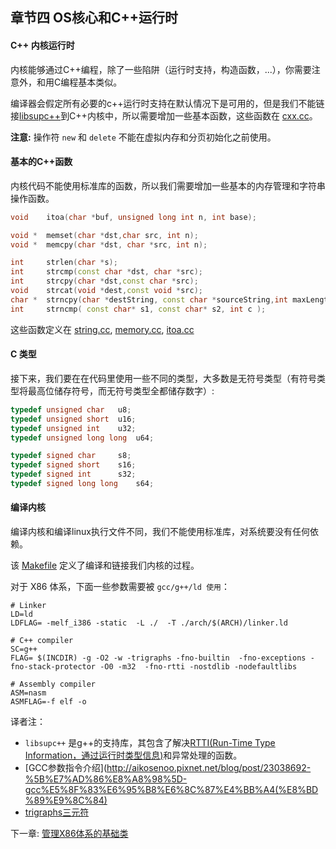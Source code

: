 ## 章节四 OS核心和C++运行时

#### C++ 内核运行时

内核能够通过C++编程，除了一些陷阱（运行时支持，构造函数，...），你需要注意外，和用C编程基本类似。

编译器会假定所有必要的c++运行时支持在默认情况下是可用的，但是我们不能链接[libsupc++](#jump_libsupc++)到C++内核中，所以需要增加一些基本函数，这些函数在 [cxx.cc](https://github.com/SamyPesse/How-to-Make-a-Computer-Operating-System/blob/master/src/kernel/runtime/cxx.cc)。


**注意:** 操作符 `new` 和 `delete` 不能在虚拟内存和分页初始化之前使用。 

#### 基本的C++函数

内核代码不能使用标准库的函数，所以我们需要增加一些基本的内存管理和字符串操作函数。

```cpp
void 	itoa(char *buf, unsigned long int n, int base);

void *	memset(char *dst,char src, int n);
void *	memcpy(char *dst, char *src, int n);

int 	strlen(char *s);
int 	strcmp(const char *dst, char *src);
int 	strcpy(char *dst,const char *src);
void 	strcat(void *dest,const void *src);
char *	strncpy(char *destString, const char *sourceString,int maxLength);
int 	strncmp( const char* s1, const char* s2, int c );
```

这些函数定义在 [string.cc](https://github.com/SamyPesse/How-to-Make-a-Computer-Operating-System/blob/master/src/kernel/runtime/string.cc), [memory.cc](https://github.com/SamyPesse/How-to-Make-a-Computer-Operating-System/blob/master/src/kernel/runtime/memory.cc), [itoa.cc](https://github.com/SamyPesse/How-to-Make-a-Computer-Operating-System/blob/master/src/kernel/runtime/itoa.cc)

#### C 类型
接下来，我们要在在代码里使用一些不同的类型，大多数是无符号类型（有符号类型将最高位储存符号，而无符号类型全都储存数字）:

```cpp
typedef unsigned char 	u8;
typedef unsigned short 	u16;
typedef unsigned int 	u32;
typedef unsigned long long 	u64;

typedef signed char 	s8;
typedef signed short 	s16;
typedef signed int 		s32;
typedef signed long long	s64;
```

#### 编译内核

编译内核和编译linux执行文件不同，我们不能使用标准库，对系统要没有任何依赖。

该 [Makefile](https://github.com/SamyPesse/How-to-Make-a-Computer-Operating-System/blob/master/src/kernel/Makefile) 
定义了编译和链接我们内核的过程。

对于 X86 体系，下面一些参数需要被 `gcc/g++/ld 使用`：

```
# Linker
LD=ld
LDFLAG= -melf_i386 -static  -L ./  -T ./arch/$(ARCH)/linker.ld

# C++ compiler
SC=g++
FLAG= $(INCDIR) -g -O2 -w -trigraphs -fno-builtin  -fno-exceptions -fno-stack-protector -O0 -m32  -fno-rtti -nostdlib -nodefaultlibs 

# Assembly compiler
ASM=nasm
ASMFLAG=-f elf -o
```


译者注：

* <span id="jump_libsupc++">`libsupc++`</span> 是g++的支持库，其包含了解决[RTTI(Run-Time Type Information，通过运行时类型信息)](http://baike.baidu.com/item/RTTI)和异常处理的函数。
* [GCC参数指令介绍](http://aikosenoo.pixnet.net/blog/post/23038692-%5B%E7%AD%86%E8%A8%98%5D-gcc%E5%8F%83%E6%95%B8%E6%8C%87%E4%BB%A4(%E8%BD%89%E9%8C%84)
* [trigraphs三元符](http://blog.csdn.net/todd911/article/details/8846615)



下一章: [管理X86体系的基础类](../Chapter-5/README.md/) 